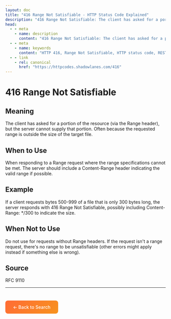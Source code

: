 ```yaml
---
layout: doc
title: "416 Range Not Satisfiable - HTTP Status Code Explained"
description: "416 Range Not Satisfiable: The client has asked for a portion of the resource (via the Range header), but the server cannot supply that portion. Often becaus..."
head:
  - - meta
    - name: description
      content: "416 Range Not Satisfiable: The client has asked for a portion of the resource (via the Range header), but the server cannot supply that portion. Often becaus..."
  - - meta
    - name: keywords
      content: "HTTP 416, Range Not Satisfiable, HTTP status code, REST API, web development"
  - - link
    - rel: canonical
      href: "https://httpcodes.shadowlanes.com/416"
---
```


# 416 Range Not Satisfiable

## Meaning

The client has asked for a portion of the resource (via the Range header), but the server cannot supply that portion. Often because the requested range is outside the size of the target file.

## When to Use

When responding to a Range request where the range specifications cannot be met. The server should include a Content-Range header indicating the valid range if possible.

## Example

If a client requests bytes 500-999 of a file that is only 300 bytes long, the server responds with 416 Range Not Satisfiable, possibly including Content-Range: */300 to indicate the size.

## When Not to Use

Do not use for requests without Range headers. If the request isn't a range request, there's no range to be unsatisfiable (other errors might apply instead if something else is wrong).

## Source

RFC 9110

---

<div style="margin-top: 40px;">
  <a href="/" style="display: inline-block; padding: 12px 24px; background: linear-gradient(135deg, #ff6b35, #f7931e); color: white; text-decoration: none; border-radius: 8px; font-weight: 500;">← Back to Search</a>
</div>
